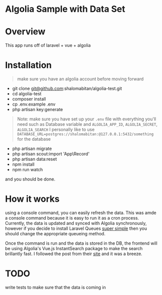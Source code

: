 # Algolia Sample with Data Set 


# Overview

This app runs off of laravel + vue + algolia

# Installation

> make sure you have an algolia account before moving forward

* git clone git@github.com:shalomabitan/algolia-test.git
* cd algolia-test
* composer install
* cp .env.example .env
* php artisan key:generate

> Note: make sure you have set up your `.env` file with everything you'll need
> such as Database variable and `ALGOLIA_APP_ID`, `ALGOLIA_SECRET`, `ALGOLIA_SEARCH`
> I personally like to use `DATABASE_URL=postgres://shalomabitan:@127.0.0.1:5432/something` for the database

* php artisan migrate
* php artisan scout:import 'App\Record'
* php artisan data:reset
* npm install
* npm run watch


and you should be done. 

# How it works

using a console command, you can easily refresh the data. This was amde a console command because it is easy to run it as a cron process. Currently, the data is updated and synced with Algolia synchronously, however if you decide to install Laravel Queues [super simple](https://laravel.com/docs/5.5/queries) then you should change the appropriate queueing method. 

Once the command is run and the data is stored in the DB, the frontend will be using Algolia's Vue.js InstantSearch package to make the search brillantly fast. I followed the post from their [site](https://www.algolia.com/doc/tutorials/getting-started/getting-started-with-laravel-scout-vuejs/) and it was a breeze.

# TODO

write tests to make sure that the data is coming in

